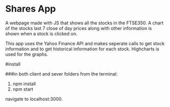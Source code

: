# Shares App

A webpage made with JS that shows all the stocks in the FTSE350. A chart of the stocks last 7 close of day prices along with other information is shown when a stock is clicked on.

This app uses the Yahoo Finance API and makes seperate calls to get stock information and to get historical information for each stock. Highcharts is used for the graphs.

#install

###in both client and sever folders from the terminal:
  1. npm install
  2. npm start
  
navigate to localhost:3000.
